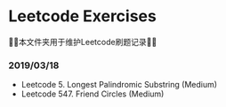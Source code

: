 # Leetcode Exercises
:tada::tada:本文件夹用于维护Leetcode刷题记录:tada::tada:
### 2019/03/18
* Leetcode 5. Longest Palindromic Substring (Medium)
* Leetcode 547. Friend Circles (Medium)
